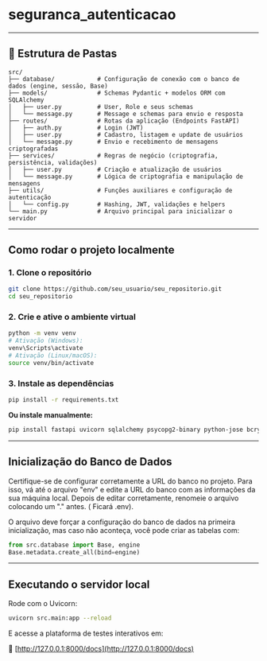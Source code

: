 # seguranca_autenticacao

---

## 📁 Estrutura de Pastas

```
src/
├── database/            # Configuração de conexão com o banco de dados (engine, sessão, Base)
├── models/              # Schemas Pydantic + modelos ORM com SQLAlchemy
│   ├── user.py          # User, Role e seus schemas
│   └── message.py       # Message e schemas para envio e resposta
├── routes/              # Rotas da aplicação (Endpoints FastAPI)
│   ├── auth.py          # Login (JWT)
│   ├── user.py          # Cadastro, listagem e update de usuários
│   └── message.py       # Envio e recebimento de mensagens criptografadas
├── services/            # Regras de negócio (criptografia, persistência, validações)
│   ├── user.py          # Criação e atualização de usuários
│   └── message.py       # Lógica de criptografia e manipulação de mensagens
├── utils/               # Funções auxiliares e configuração de autenticação
│   └── config.py        # Hashing, JWT, validações e helpers
└── main.py              # Arquivo principal para inicializar o servidor
```

---

## Como rodar o projeto localmente

### 1. Clone o repositório

```bash
git clone https://github.com/seu_usuario/seu_repositorio.git
cd seu_repositorio
```

### 2. Crie e ative o ambiente virtual

```bash
python -m venv venv
# Ativação (Windows):
venv\Scripts\activate
# Ativação (Linux/macOS):
source venv/bin/activate
```

### 3. Instale as dependências

```bash
pip install -r requirements.txt
```

**Ou instale manualmente:**

```bash
pip install fastapi uvicorn sqlalchemy psycopg2-binary python-jose bcrypt pycryptodome python-multipart
```

---

## Inicialização do Banco de Dados

Certifique-se de configurar corretamente a URL do banco no projeto. Para isso, vá até o arquivo "env" e edite a URL do banco com as informações da sua máquina local. Depois de editar corretamente, renomeie o arquivo colocando um "." antes. ( Ficará .env).

O arquivo deve forçar a configuração do banco de dados na primeira inicialização, mas caso não aconteça, você pode criar as tabelas com:

```python
from src.database import Base, engine
Base.metadata.create_all(bind=engine)
```

---

## Executando o servidor local

Rode com o Uvicorn:

```bash
uvicorn src.main:app --reload
```

E acesse a plataforma de testes interativos em:

📍 [http://127.0.0.1:8000/docs](http://127.0.0.1:8000/docs)